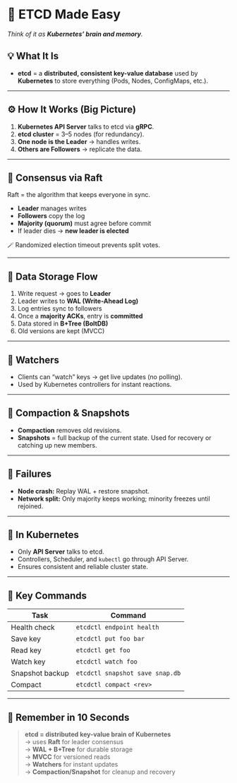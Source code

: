# 🧠 **ETCD Made Easy**

_Think of it as **Kubernetes’ brain and memory**._

## 💡 What It Is

- **etcd** = a **distributed, consistent key-value database** used by **Kubernetes** to store everything (Pods, Nodes, ConfigMaps, etc.).

---

## ⚙️ **How It Works (Big Picture)**

1. **Kubernetes API Server** talks to etcd via **gRPC**.
2. **etcd cluster** = 3–5 nodes (for redundancy).
3. **One node is the Leader** → handles writes.
4. **Others are Followers** → replicate the data.

---

## 🔁 **Consensus via Raft**

Raft = the algorithm that keeps everyone in sync.

- **Leader** manages writes
- **Followers** copy the log
- **Majority (quorum)** must agree before commit
- If leader dies → **new leader is elected**

🪄 Randomized election timeout prevents split votes.

---

## 💾 **Data Storage Flow**

1. Write request → goes to **Leader**
2. Leader writes to **WAL (Write-Ahead Log)**
3. Log entries sync to followers
4. Once a **majority ACKs**, entry is **committed**
5. Data stored in **B+Tree (BoltDB)**
6. Old versions are kept (MVCC)

---

## 👀 **Watchers**

- Clients can “watch” keys → get live updates (no polling).
- Used by Kubernetes controllers for instant reactions.

---

## 🧹 **Compaction & Snapshots**

- **Compaction** removes old revisions.
- **Snapshots** = full backup of the current state.
  Used for recovery or catching up new members.

---

## 🔄 **Failures**

- **Node crash:** Replay WAL + restore snapshot.
- **Network split:** Only majority keeps working; minority freezes until rejoined.

---

## 🧰 **In Kubernetes**

- Only **API Server** talks to etcd.
- Controllers, Scheduler, and `kubectl` go through API Server.
- Ensures consistent and reliable cluster state.

---

## 🧩 **Key Commands**

| Task            | Command                         |
| --------------- | ------------------------------- |
| Health check    | `etcdctl endpoint health`       |
| Save key        | `etcdctl put foo bar`           |
| Read key        | `etcdctl get foo`               |
| Watch key       | `etcdctl watch foo`             |
| Snapshot backup | `etcdctl snapshot save snap.db` |
| Compact         | `etcdctl compact <rev>`         |

---

## 🚀 **Remember in 10 Seconds**

> **etcd = distributed key-value brain of Kubernetes**  
> → uses **Raft** for leader consensus  
> → **WAL + B+Tree** for durable storage  
> → **MVCC** for versioned reads  
> → **Watchers** for instant updates  
> → **Compaction/Snapshot** for cleanup and recovery
